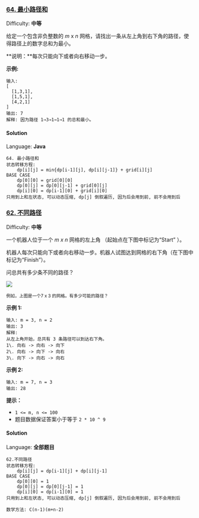 ### [64\. 最小路径和](https://leetcode-cn.com/problems/minimum-path-sum/description/)

Difficulty: **中等**


给定一个包含非负整数的 _m_ x _n_ 网格，请找出一条从左上角到右下角的路径，使得路径上的数字总和为最小。

**说明：**每次只能向下或者向右移动一步。

**示例:**

```
输入:
[
  [1,3,1],
  [1,5,1],
  [4,2,1]
]
输出: 7
解释: 因为路径 1→3→1→1→1 的总和最小。
```


#### Solution

Language: **Java**

```
64. 最小路径和
状态转移方程:
    dp[i][j] = min{dp[i-1][j], dp[i][j-1]} + grid[i][j]
BASE CASE
    dp[0][0] = grid[0][0]
    dp[0][j] = dp[0][j-1] + grid[0][j]
    dp[i][0] = dp[i-1][0] + grid[i][0]
只用到上和左状态, 可以动态压缩, dp[j] 倒叙遍历, 因为后会用到前, 前不会用到后
```
### [62\. 不同路径](https://leetcode-cn.com/problems/unique-paths/description/)

Difficulty: **中等**


一个机器人位于一个 _m x n_ 网格的左上角 （起始点在下图中标记为“Start” ）。

机器人每次只能向下或者向右移动一步。机器人试图达到网格的右下角（在下图中标记为“Finish”）。

问总共有多少条不同的路径？

![](https://assets.leetcode-cn.com/aliyun-lc-upload/uploads/2018/10/22/robot_maze.png)

<small style="display: inline;">例如，上图是一个7 x 3 的网格。有多少可能的路径？</small>

**示例 1:**

```
输入: m = 3, n = 2
输出: 3
解释:
从左上角开始，总共有 3 条路径可以到达右下角。
1\. 向右 -> 向右 -> 向下
2\. 向右 -> 向下 -> 向右
3\. 向下 -> 向右 -> 向右
```

**示例 2:**

```
输入: m = 7, n = 3
输出: 28
```

**提示：**

*   `1 <= m, n <= 100`
*   题目数据保证答案小于等于 `2 * 10 ^ 9`


#### Solution

Language: **全部题目**

```
62.不同路径
状态转移方程:
    dp[i][j] = dp[i-1][j] + dp[i][j-1]
BASE CASE
    dp[0][0] = 1
    dp[0][j] = dp[0][j-1] = 1
    dp[i][0] = dp[i-1][0] = 1
只用到上和左状态, 可以动态压缩, dp[j] 倒叙遍历, 因为后会用到前, 前不会用到后
​
数学方法: C(n-1)(m+n-2)
```


